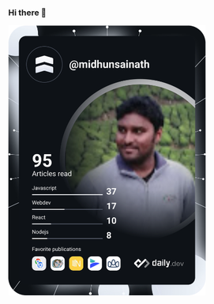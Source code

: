 ### Hi there 👋

<a href="https://app.daily.dev/midhunsainath" target="_blank"><img src="https://github.com/midhunsainath/midhunsainath/blob/main/devcard.svg" width="400" alt="Midhun Sainath's Dev Car"/></a>
